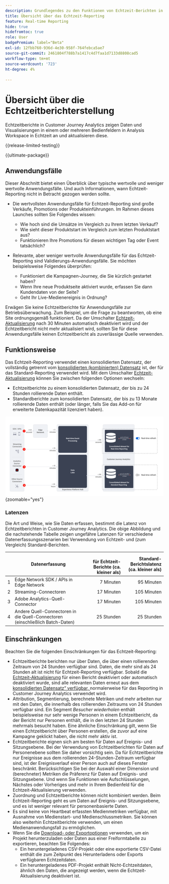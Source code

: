 ```yaml
---
description: Grundlegendes zu den Funktionen von Echtzeit-Berichten in Customer Journey Analytics
title: Übersicht über das Echtzeit-Reporting
feature: Real-time Reporting
hide: true
hidefromtoc: true
role: User
badgePremium: label="Beta"
exl-id: 12fbb760-936d-4e30-958f-764febca5ae7
source-git-commit: 2461804f788b7a1417c4d7faa1d7133d8808cad5
workflow-type: tm+mt
source-wordcount: '723'
ht-degree: 4%

---
```


# Übersicht über die Echtzeitberichterstellung

Echtzeitberichte in Customer Journey Analytics zeigen Daten und Visualisierungen in einem oder mehreren Bedienfeldern in Analysis Workspace in Echtzeit an und aktualisieren diese.

{{release-limited-testing}}

{{ultimate-package}}

## Anwendungsfälle

Dieser Abschnitt bietet einen Überblick über typische wertvolle und weniger wertvolle Anwendungsfälle. Und auch Informationen, wann Echtzeit-Reporting nicht in Betracht gezogen werden sollte.

* Die wertvollsten Anwendungsfälle für Echtzeit-Reporting sind große Verkäufe, Promotions oder Produkteinführungen.
Im Rahmen dieses Launches sollten Sie Folgendes wissen:

   * Wie hoch sind die Umsätze im Vergleich zu Ihrem letzten Verkauf?
   * Wie sieht dieser Produktstart im Vergleich zum letzten Produktstart aus?
   * Funktionieren Ihre Promotions für diesen wichtigen Tag oder Event tatsächlich?

* Relevante, aber weniger wertvolle Anwendungsfälle für das Echtzeit-Reporting sind Validierungs-Anwendungsfälle.
Sie möchten beispielsweise Folgendes überprüfen:

   * Funktioniert die Kampagnen-Journey, die Sie kürzlich gestartet haben?
   * Wenn Ihre neue Produktseite aktiviert wurde, erfassen Sie dann Kundendaten von der Seite?
   * Geht Ihr Live-Medienereignis in Ordnung?

Erwägen Sie keine Echtzeitberichte für Anwendungsfälle zur Betriebsüberwachung. Zum Beispiel, um die Frage zu beantworten, ob eine Site ordnungsgemäß funktioniert. Da der Umschalter [Echtzeit-Aktualisierung](use-real-time.md) nach 30 Minuten automatisch deaktiviert wird und der Echtzeitbericht nicht mehr aktualisiert wird, sollten Sie für diese Anwendungsfälle keinen Echtzeitbericht als zuverlässige Quelle verwenden.

## Funktionsweise

Das Echtzeit-Reporting verwendet einen konsolidierten Datensatz, der vollständig getrennt vom [konsolidierten (kombinierten) Datensatz](/help/connections/combined-dataset.md) ist, der für das Standard-Reporting verwendet wird. Mit dem Umschalter [Echtzeit-Aktualisierung](use-real-time.md) können Sie zwischen folgenden Optionen wechseln:

* Echtzeitberichte zu einem konsolidierten Datensatz, der bis zu 24 Stunden rollierende Daten enthält.
* Standardberichte zum konsolidierten Datensatz, der bis zu 13 Monate rollierende Daten enthält (oder länger, falls Sie das Add-on für erweiterte Datenkapazität lizenziert haben).

![Echtzeit-Reporting](assets/real-time-reporting-latencies.svg){zoomable="yes"}

### Latenzen

Die Art und Weise, wie Sie Daten erfassen, bestimmt die Latenz von Echtzeitberichten in Customer Journey Analytics. Die obige Abbildung und die nachstehende Tabelle zeigen ungefähre Latenzen für verschiedene Datenerfassungsszenarien bei Verwendung von Echtzeit- und (zum Vergleich) Standard-Berichten.

| | Datenerfassung | <br/> für Echtzeit-Berichte (ca. kleiner als) | Standard-Berichtslatenz <br/>(ca. kleiner als) |
|:---:|---|--:|--:|
| 1 | Edge Network SDK / APIs in Edge Network | 7 Minuten | 95 Minuten |
| 2 | Streaming-Connectoren | 17 Minuten | 105 Minuten |
| 3 | Adobe Analytics-Quell-Connector | 17 Minuten | 105 Minuten |
| 4 | Andere Quell-Connectoren in die Quell-Connectoren (einschließlich Batch-Daten) | 25 Stunden | 25 Stunden |


## Einschränkungen

Beachten Sie die folgenden Einschränkungen für das Echtzeit-Reporting:

* Echtzeitberichte berichten nur über Daten, die über einen rollierenden Zeitraum von 24 Stunden verfügbar sind. Daten, die mehr sind als   24 Stunden alt ist nicht für Echtzeit-Reporting verfügbar. Sobald die [Echtzeit-Aktualisierung](use-real-time.md) für einen Bericht deaktiviert oder automatisch deaktiviert wurde, sind alle relevanten Daten erneut aus dem [konsolidierten Datensatz“ verfügbar, ](/help/connections/combined-dataset.md) normalerweise für das Reporting in Customer Journey Analytics verwendet wird.
* Attribution, Segmentierung, berechnete Metriken und mehr arbeiten nur mit den Daten, die innerhalb des rollierenden Zeitraums von 24 Stunden verfügbar sind. Ein Segment *Besucher wiederholen* enthält beispielsweise nur sehr wenige Personen in einem Echtzeitbericht, da der Bericht nur Personen enthält, die in den letzten 24 Stunden mehrmals besucht haben. Eine ähnliche Einschränkung gilt, wenn Sie einen Echtzeitbericht über Personen erstellen, die zuvor auf eine Kampagne geklickt haben, die nicht mehr aktiv ist.
* Echtzeitberichte eignen sich am besten für Daten auf Ereignis- und Sitzungsebene. Bei der Verwendung von Echtzeitberichten für Daten auf Personenebene sollten Sie daher vorsichtig sein. Da für Echtzeitberichte nur Ereignisse aus dem rollierenden 24-Stunden-Zeitraum verfügbar sind, ist der Ereignisverlauf einer Person auch auf dieses Fenster beschränkt. Berücksichtigen Sie bei der Auswahl einer Dimension und (berechneter) Metriken die Präferenz für Daten auf Ereignis- und Sitzungsebene. Und wenn Sie Funktionen wie Aufschlüsselungen, Nächstes oder Vorheriges und mehr in Ihrem Bedienfeld für die Echtzeit-Aktualisierung verwenden.
* Zuordnung und Echtzeitberichte können nicht kombiniert werden. Beim Echtzeit-Reporting geht es um Daten auf Ereignis- und Sitzungsebene, und es ist weniger relevant für personenbasierte Daten.
* Es sind keine von Heartbeat erfassten Medienmetriken verfügbar, mit Ausnahme von Medienstart- und Medienschlussmetriken. Sie können also weiterhin Echtzeitberichte verwenden, um einen Medienanwendungsfall zu ermöglichen.
* Wenn Sie die [Download- oder Exportoptionen](/help/analysis-workspace/export/download-send.md) verwenden, um ein Projekt herunterzuladen oder Daten aus einer Freiformtabelle zu exportieren, beachten Sie Folgendes:
   * Ein heruntergeladenes CSV-Projekt oder eine exportierte CSV-Datei enthält die zum Zeitpunkt des Herunterladens oder Exports verfügbaren Echtzeitdaten.
   * Ein heruntergeladenes PDF-Projekt enthält Nicht-Echtzeitdaten, ähnlich den Daten, die angezeigt werden, wenn die Echtzeit-Aktualisierung deaktiviert ist.
